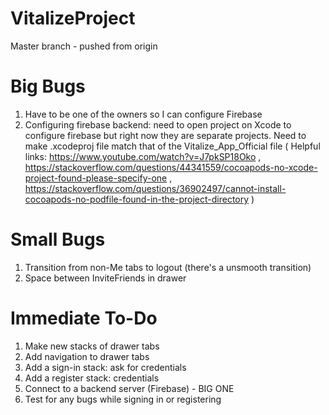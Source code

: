 # VitalizeProject
Master branch - pushed from origin

# Big Bugs
1. Have to be one of the owners so I can configure Firebase
2. Configuring firebase backend: need to open project on Xcode to configure firebase but right now they are separate projects. Need to make .xcodeproj file match that of the Vitalize_App_Official file ( Helpful links: https://www.youtube.com/watch?v=J7pkSP18Oko , https://stackoverflow.com/questions/44341559/cocoapods-no-xcode-project-found-please-specify-one , https://stackoverflow.com/questions/36902497/cannot-install-cocoapods-no-podfile-found-in-the-project-directory )

# Small Bugs
1. Transition from non-Me tabs to logout (there's a unsmooth transition)
2. Space between InviteFriends in drawer

# Immediate To-Do
1. Make new stacks of drawer tabs 
2. Add navigation to drawer tabs
3. Add a sign-in stack: ask for credentials
4. Add a register stack: credentials
5. Connect to a backend server (Firebase) - BIG ONE
6. Test for any bugs while signing in or registering
